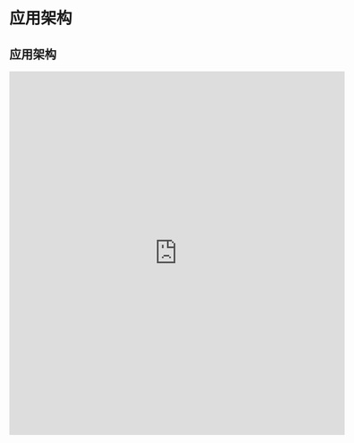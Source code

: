 # 应用架构

## 应用架构

<iframe id="embed_dom" name="embed_dom" frameborder="0" style="display:block;width:600px; height:650px;" src="https://www.processon.com/embed/64e76a656b2cbb581a370e03"></iframe>